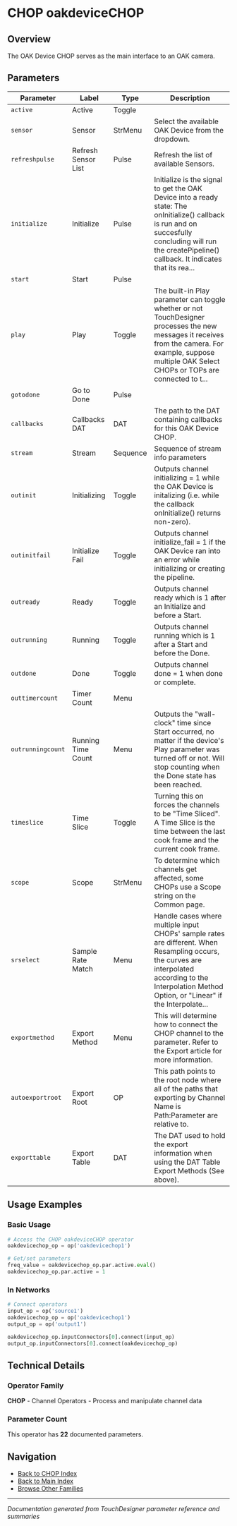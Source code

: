 # CHOP oakdeviceCHOP

## Overview

The OAK Device CHOP serves as the main interface to an OAK camera.

## Parameters

| Parameter | Label | Type | Description |
|-----------|-------|------|-------------|
| `active` | Active | Toggle |  |
| `sensor` | Sensor | StrMenu | Select the available OAK Device from the dropdown. |
| `refreshpulse` | Refresh Sensor List | Pulse | Refresh the list of available Sensors. |
| `initialize` | Initialize | Pulse | Initialize is the signal to get the OAK Device into a ready state: The onInitialize() callback is run and on succesfully concluding will run the createPipeline() callback. It indicates that its rea... |
| `start` | Start | Pulse |  |
| `play` | Play | Toggle | The built-in Play parameter can toggle whether or not TouchDesigner processes the new messages it receives from the camera. For example, suppose multiple OAK Select CHOPs or TOPs are connected to t... |
| `gotodone` | Go to Done | Pulse |  |
| `callbacks` | Callbacks DAT | DAT | The path to the DAT containing callbacks for this OAK Device CHOP. |
| `stream` | Stream | Sequence | Sequence of stream info parameters |
| `outinit` | Initializing | Toggle | Outputs channel initializing = 1 while the OAK Device is initalizing (i.e. while the callback onInitialize() returns non-zero). |
| `outinitfail` | Initialize Fail | Toggle | Outputs channel initialize_fail = 1 if the OAK Device ran into an error while initializing or creating the pipeline. |
| `outready` | Ready | Toggle | Outputs channel ready which is 1 after an Initialize and before a Start. |
| `outrunning` | Running | Toggle | Outputs channel running which is 1 after a Start and before the Done. |
| `outdone` | Done | Toggle | Outputs channel done = 1 when done or complete. |
| `outtimercount` | Timer Count | Menu |  |
| `outrunningcount` | Running Time Count | Menu | Outputs the "wall-clock" time since Start occurred, no matter if the device's Play parameter was turned off or not. Will stop counting when the Done state has been reached. |
| `timeslice` | Time Slice | Toggle | Turning this on forces the channels to be "Time Sliced".  A Time Slice is the time between the last cook frame and the current cook frame. |
| `scope` | Scope | StrMenu | To determine which channels get affected, some CHOPs use a Scope string on the Common page. |
| `srselect` | Sample Rate Match | Menu | Handle cases where multiple input CHOPs' sample rates are different. When Resampling occurs, the curves are interpolated according to the Interpolation Method Option, or "Linear" if the Interpolate... |
| `exportmethod` | Export Method | Menu | This will determine how to connect the CHOP channel to the parameter. Refer to the Export article for more information. |
| `autoexportroot` | Export Root | OP | This path points to the root node where all of the paths that exporting by Channel Name is Path:Parameter are relative to. |
| `exporttable` | Export Table | DAT | The DAT used to hold the export information when using the DAT Table Export Methods (See above). |

## Usage Examples

### Basic Usage

```python
# Access the CHOP oakdeviceCHOP operator
oakdevicechop_op = op('oakdevicechop1')

# Get/set parameters
freq_value = oakdevicechop_op.par.active.eval()
oakdevicechop_op.par.active = 1
```

### In Networks

```python
# Connect operators
input_op = op('source1')
oakdevicechop_op = op('oakdevicechop1')
output_op = op('output1')

oakdevicechop_op.inputConnectors[0].connect(input_op)
output_op.inputConnectors[0].connect(oakdevicechop_op)
```

## Technical Details

### Operator Family

**CHOP** - Channel Operators - Process and manipulate channel data

### Parameter Count

This operator has **22** documented parameters.

## Navigation

- [Back to CHOP Index](../CHOP/CHOP_INDEX.md)
- [Back to Main Index](../OPERATORS_INDEX.md)
- [Browse Other Families](../OPERATORS_INDEX.md#quick-navigation)

---
*Documentation generated from TouchDesigner parameter reference and summaries*
